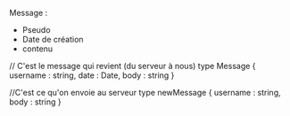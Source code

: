 Message :
- Pseudo
- Date de création
- contenu

// C'est le message qui revient (du serveur à nous)
type Message {
    username : string,
    date : Date,
    body : string
}

//C'est ce qu'on envoie au serveur
type newMessage {
    username : string,
    body : string
}
